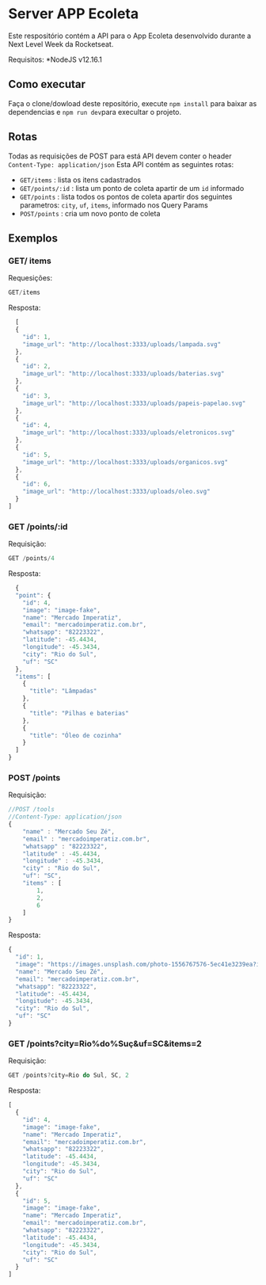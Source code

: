 # Server APP Ecoleta
Este respositório contém a API para o App Ecoleta desenvolvido durante a Next Level Week da Rocketseat.

Requisitos:
*NodeJS v12.16.1

## Como executar
Faça o clone/dowload deste repositório, execute `npm install` para baixar as dependencias e `npm run dev`para execultar o projeto.

## Rotas
Todas as requisições de POST para está API devem conter o header `Content-Type: application/json`
Esta API contém as seguintes rotas:

* `GET/items` : lista os itens cadastrados
* `GET/points/:id` : lista um ponto de coleta apartir de um `id` informado
* `GET/points` : lista todos os pontos de coleta apartir dos seguintes parametros:  `city`, `uf`, `items`, informado nos Query Params
* `POST/points` : cria um novo ponto de coleta

## Exemplos

### GET/ items
Requesições:
```javascript
GET/items
```
Resposta:
```javascript
  [
  {
    "id": 1,
    "image_url": "http://localhost:3333/uploads/lampada.svg"
  },
  {
    "id": 2,
    "image_url": "http://localhost:3333/uploads/baterias.svg"
  },
  {
    "id": 3,
    "image_url": "http://localhost:3333/uploads/papeis-papelao.svg"
  },
  {
    "id": 4,
    "image_url": "http://localhost:3333/uploads/eletronicos.svg"
  },
  {
    "id": 5,
    "image_url": "http://localhost:3333/uploads/organicos.svg"
  },
  {
    "id": 6,
    "image_url": "http://localhost:3333/uploads/oleo.svg"
  }
]
```

### GET /points/:id
Requisição:
```javascript
GET /points/4
```
Resposta:
```javascript
  {
  "point": {
    "id": 4,
    "image": "image-fake",
    "name": "Mercado Imperatiz",
    "email": "mercadoimperatiz.com.br",
    "whatsapp": "82223322",
    "latitude": -45.4434,
    "longitude": -45.3434,
    "city": "Rio do Sul",
    "uf": "SC"
  },
  "items": [
    {
      "title": "Lâmpadas"
    },
    {
      "title": "Pilhas e baterias"
    },
    {
      "title": "Óleo de cozinha"
    }
  ]
}
```

### POST /points

Requisição:
```javascript
//POST /tools
//Content-Type: application/json
{
	"name" : "Mercado Seu Zé",
	"email" : "mercadoimperatiz.com.br",
	"whatsapp" : "82223322",
	"latitude" : -45.4434,
	"longitude" : -45.3434,
	"city" : "Rio do Sul",
	"uf": "SC",
	"items" : [
		1,
		2,
		6
	]
}
```

Resposta:
```javascript
{
  "id": 1,
  "image": "https://images.unsplash.com/photo-1556767576-5ec41e3239ea?ixlib=rb-1.2.1&ixid=eyJhcHBfaWQiOjEyMDd9&auto=format&fit=crop&w=400&q=60",
  "name": "Mercado Seu Zé",
  "email": "mercadoimperatiz.com.br",
  "whatsapp": "82223322",
  "latitude": -45.4434,
  "longitude": -45.3434,
  "city": "Rio do Sul",
  "uf": "SC"
}
```

### GET /points?city=Rio%do%Suç&uf=SC&items=2

Requisição:
```javascript
GET /points?city=Rio do Sul, SC, 2
```
Resposta:
```javascript
[
  {
    "id": 4,
    "image": "image-fake",
    "name": "Mercado Imperatiz",
    "email": "mercadoimperatiz.com.br",
    "whatsapp": "82223322",
    "latitude": -45.4434,
    "longitude": -45.3434,
    "city": "Rio do Sul",
    "uf": "SC"
  },
  {
    "id": 5,
    "image": "image-fake",
    "name": "Mercado Imperatiz",
    "email": "mercadoimperatiz.com.br",
    "whatsapp": "82223322",
    "latitude": -45.4434,
    "longitude": -45.3434,
    "city": "Rio do Sul",
    "uf": "SC"
  }
]
```


